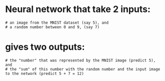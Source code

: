 # Neural network that take 2 inputs:
    # an image from the MNIST dataset (say 5), and
    # a random number between 0 and 9, (say 7)
# gives two outputs:
    # the "number" that was represented by the MNIST image (predict 5), and
    # the "sum" of this number with the random number and the input image to the network (predict 5 + 7 = 12)
